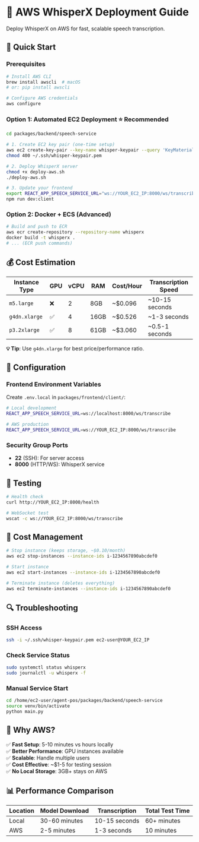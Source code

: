 # 🚀 AWS WhisperX Deployment Guide

Deploy WhisperX on AWS for fast, scalable speech transcription.

## 🎯 Quick Start

### Prerequisites
```bash
# Install AWS CLI
brew install awscli  # macOS
# or: pip install awscli

# Configure AWS credentials
aws configure
```

### Option 1: Automated EC2 Deployment ⭐ **Recommended**

```bash
cd packages/backend/speech-service

# 1. Create EC2 key pair (one-time setup)
aws ec2 create-key-pair --key-name whisper-keypair --query 'KeyMaterial' --output text > ~/.ssh/whisper-keypair.pem
chmod 400 ~/.ssh/whisper-keypair.pem

# 2. Deploy WhisperX server
chmod +x deploy-aws.sh
./deploy-aws.sh

# 3. Update your frontend
export REACT_APP_SPEECH_SERVICE_URL="ws://YOUR_EC2_IP:8000/ws/transcribe"
npm run dev:client
```

### Option 2: Docker + ECS (Advanced)

```bash
# Build and push to ECR
aws ecr create-repository --repository-name whisperx
docker build -t whisperx .
# ... (ECR push commands)
```

## 💰 Cost Estimation

| Instance Type | GPU | vCPU | RAM | Cost/Hour | Transcription Speed |
|---------------|-----|------|-----|-----------|-------------------|
| `m5.large`    | ❌  | 2    | 8GB | ~$0.096   | ~10-15 seconds    |
| `g4dn.xlarge` | ✅  | 4    | 16GB| ~$0.526   | ~1-3 seconds      |
| `p3.2xlarge`  | ✅  | 8    | 61GB| ~$3.060   | ~0.5-1 seconds    |

**💡 Tip**: Use `g4dn.xlarge` for best price/performance ratio.

## 🔧 Configuration

### Frontend Environment Variables

Create `.env.local` in `packages/frontend/client/`:

```bash
# Local development
REACT_APP_SPEECH_SERVICE_URL=ws://localhost:8000/ws/transcribe

# AWS production
REACT_APP_SPEECH_SERVICE_URL=ws://YOUR_EC2_IP:8000/ws/transcribe
```

### Security Group Ports

- **22** (SSH): For server access
- **8000** (HTTP/WS): WhisperX service

## 🧪 Testing

```bash
# Health check
curl http://YOUR_EC2_IP:8000/health

# WebSocket test
wscat -c ws://YOUR_EC2_IP:8000/ws/transcribe
```

## 🛑 Cost Management

```bash
# Stop instance (keeps storage, ~$0.10/month)
aws ec2 stop-instances --instance-ids i-1234567890abcdef0

# Start instance
aws ec2 start-instances --instance-ids i-1234567890abcdef0

# Terminate instance (deletes everything)
aws ec2 terminate-instances --instance-ids i-1234567890abcdef0
```

## 🔍 Troubleshooting

### SSH Access
```bash
ssh -i ~/.ssh/whisper-keypair.pem ec2-user@YOUR_EC2_IP
```

### Check Service Status
```bash
sudo systemctl status whisperx
sudo journalctl -u whisperx -f
```

### Manual Service Start
```bash
cd /home/ec2-user/agent-pos/packages/backend/speech-service
source venv/bin/activate
python main.py
```

## 🌟 Why AWS?

✅ **Fast Setup**: 5-10 minutes vs hours locally  
✅ **Better Performance**: GPU instances available  
✅ **Scalable**: Handle multiple users  
✅ **Cost Effective**: ~$1-5 for testing session  
✅ **No Local Storage**: 3GB+ stays on AWS  

## 📊 Performance Comparison

| Location | Model Download | Transcription | Total Test Time |
|----------|---------------|---------------|-----------------|
| Local    | 30-60 minutes | 10-15 seconds | 60+ minutes     |
| AWS      | 2-5 minutes   | 1-3 seconds   | 10 minutes      | 